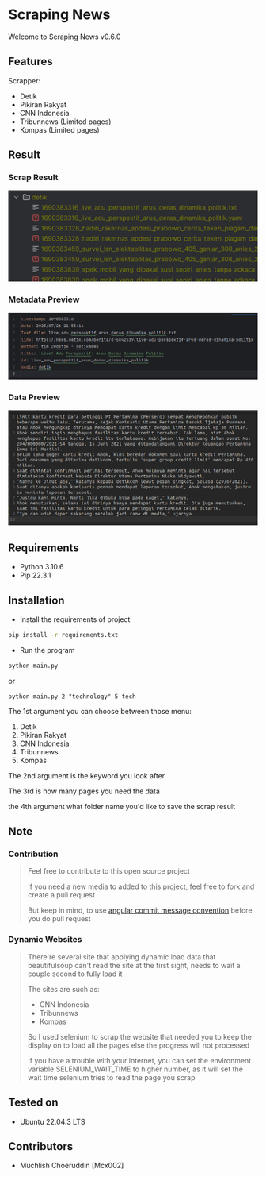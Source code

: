 # Scraping News
Welcome to Scraping News v0.6.0

## Features
Scrapper:
- Detik
- Pikiran Rakyat
- CNN Indonesia
- Tribunnews (Limited pages)
- Kompas (Limited pages)

## Result
### Scrap Result

![Scrap Result](./files_result.png)

### Metadata Preview
![Metadata Preview](./metadata_preview.png)

### Data Preview
![Data Preview](./data_preview.png)

## Requirements
- Python 3.10.6
- Pip 22.3.1

## Installation

- Install the requirements of project
```bash
pip install -r requirements.txt 
```

- Run the program
```bash
python main.py
```

or

```
python main.py 2 "technology" 5 tech
```
The 1st argument you can choose between those menu:
1. Detik
2. Pikiran Rakyat
3. CNN Indonesia
4. Tribunnews
5. Kompas

The 2nd argument is the keyword you look after

The 3rd is how many pages you need the data

the 4th argument what folder name you'd like to save the scrap result

## Note

### Contribution
> Feel free to contribute to this open source project
> 
> If you need a new media to added to this project, feel free to
> fork and create a pull request
> 
> But keep in mind, to use [angular commit message convention](https://github.com/angular/angular/blob/main/CONTRIBUTING.md#-commit-message-format)
> before you do pull request 

### Dynamic Websites
> There're several site that applying dynamic load data that
> beautifulsoup can't read the site at the first sight, needs to
> wait a couple second to fully load it
> 
> The sites are such as:
> - CNN Indonesia
> - Tribunnews
> - Kompas
> 
> So I used selenium to scrap the website that needed you to keep
> the display on to load all the pages else the progress will not
> processed
> 
> If you have a trouble with your internet, you can set the
> environment variable SELENIUM_WAIT_TIME to higher number, as
> it will set the wait time selenium tries to read the page you scrap

## Tested on
- Ubuntu 22.04.3 LTS

## Contributors
- Muchlish Choeruddin [Mcx002]